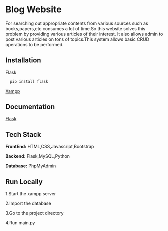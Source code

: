 # Blog Website

For searching out appropriate contents from various sources such as books,papers,etc consumes a lot of time.So this website solves this problem by  providing various articles of their interest. It also allows admin to post various articles on tons of topics.This system allows basic CRUD operations to be performed.


## Installation 
Flask

```bash 
  pip install flask
```
[Xampp](https://www.apachefriends.org/download.html)


## Documentation

[Flask](https://flask.palletsprojects.com/en/2.0.x/quickstart/)

  
## Tech Stack

**FrontEnd:** HTML,CSS,Javascript,Bootstrap

**Backend:** Flask,MySQL,Python

**Database:** PhpMyAdmin


  
## Run Locally


1.Start the xampp server

2.Import the database

3.Go to the project directory

4.Run main.py


  
